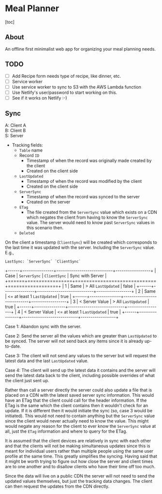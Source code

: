 # Meal Planner

[toc]

## About

An offline first minimalist web app for organizing your meal planning needs.

## TODO

- [ ] Add Recipe form needs type of recipe, like dinner, etc.
- [ ] Service worker
- [ ] Use service worker to sync to S3 with the AWS Lambda function
- [ ] Use Netlify's user/password to start working on this.
- [ ] See if it works on Netlify :-)

## Sync

A: Client A  
B: Client B  
S: Server

- Tracking fields:
    + `Table` name
    + Record `ID`
        * Timestamp of when the record was originally made created by the
          client
        * Created on the client side
    + `LastUpdated`
        * Timestamp of when the record was modified by the client
        * Created on the client side
    + `ServerSync`
        * Timestamp of when the record was synced to the server
        * Created on the server
    + `ETag`
        + The file created from the `ServerSync` value which exists on a CDN
          which negates the client from having to know the `ServerSync` value.
          The server would need to know past `ServerSync` values in this
          scenario then.
    + `Deleted`

On the client a timestamp (`ClientSync`) will be created which corresponds to
the last time it was updated with the server. Including the `ServerSync` value.
E.g.,

```
LastSync: `ServerSync` `ClientSync`
```

+------+----------------+-----------------------------+------------------+
| Case | `ServerSync`   | `ClientSync`                | Sync with Server |
+======+================+=============================+==================+
| 1    | Same           | > All `LastUpdated`         | false            |
+------+----------------+-----------------------------+------------------+
| 2    | Same           | <= at least 1 `LastUpdated` | true             |
+------+----------------+-----------------------------+------------------+
| 3    | < Server Value | > All `LastUpdated`         | true             |
+------+----------------+-----------------------------+------------------+
| 4    | < Server Value | <= at least 1 `LastUpdated` | true             |
+------+----------------+-----------------------------+------------------+

Case 1: Abandon sync with the server.

Case 2: Send the server all the values which are greater than `LastUpdated` to
        be synced. The server will not send back any items since it is already
        up-to-date.

Case 3: The client will not send any values to the server but will request the
        latest data and the last `LastUpdated` value.

Case 4: The client will send up the latest data it contains and the server will
        send the latest data back to the client, including possible overrides of
        what the client just sent up.

Rather than call a server directly the server could also update a file that is
placed on a CDN with the latest saved server sync information. This would have
an ETag that the client could call for the header information. If the ETag is
the same which the client contains then it wouldn't check for an update. If it
is different then it would initiate the sync (so, case 3 would be initiated).
This would not need to contain anything but the `ServerSync` value since the
client would never actually need to know the value. This might would negate any
reason for the client to ever know the `ServerSync` value at all, just the
`ETag` information and where to query for the ETag.

It is assumed that the client devices are relatively in sync with each other and
that the clients will not be making simultaneous updates since this is meant for
individual users rather than multiple people using the same user profile at the
same time. This greatly simplifies the syncing. Having said that it might be
worth trying to figure out how close the server and client times are to one
another and to disallow clients who have their time off too much.

Since the data will live on a public CDN the server will not need to send the
updated values themselves, but just the tracking data changes. The client can
then request the updates from the CDN directly.

